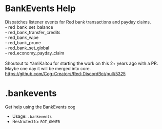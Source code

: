 # BankEvents Help

Dispatches listener events for Red bank transactions and payday claims.<br/>- red_bank_set_balance<br/>- red_bank_transfer_credits<br/>- red_bank_wipe<br/>- red_bank_prune<br/>- red_bank_set_global<br/>- red_economy_payday_claim<br/><br/>Shoutout to YamiKaitou for starting the work on this 2+ years ago with a PR.<br/>Maybe one day it will be merged into core.<br/>https://github.com/Cog-Creators/Red-DiscordBot/pull/5325

# .bankevents
Get help using the BankEvents cog<br/>
 - Usage: `.bankevents`
 - Restricted to: `BOT_OWNER`
